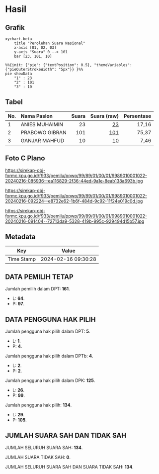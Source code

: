 # Hasil

## Grafik

```mermaid
xychart-beta
    title "Perolehan Suara Nasional"
    x-axis [01, 02, 03]
    y-axis "Suara" 0 --> 101
    bar [23, 101, 10]
```

```mermaid
%%{init: {"pie": {"textPosition": 0.5}, "themeVariables": {"pieOuterStrokeWidth": "5px"}} }%%
pie showData
    "1" : 23
    "2" : 101
    "3" : 10
```

## Tabel

| No. | Nama Paslon    | Suara | Suara (raw) | Persentase |
|:--- |:-------------- | -----:| -----------:| ----------:|
| 1   | ANIES MUHAIMIN | 23    | [23][p-1]   | 17,16      |
| 2   | PRABOWO GIBRAN | 101   | [101][p-2]  | 75,37      |
| 3   | GANJAR MAHFUD  | 10    | [10][p-3]   | 7,46       |


[p-1]: https://github.com/gigit-pemilu/pemilu-2024/blob/main/pilpres/hitung-suara/sub/99-luar-negeri/sub/89-penang-malaysia/sub/01-penang-malaysia/sub/0001-penang-malaysia/sub/022-ksk-007/sub/paslon-1.txt
[p-2]: https://github.com/gigit-pemilu/pemilu-2024/blob/main/pilpres/hitung-suara/sub/99-luar-negeri/sub/89-penang-malaysia/sub/01-penang-malaysia/sub/0001-penang-malaysia/sub/022-ksk-007/sub/paslon-2.txt
[p-3]: https://github.com/gigit-pemilu/pemilu-2024/blob/main/pilpres/hitung-suara/sub/99-luar-negeri/sub/89-penang-malaysia/sub/01-penang-malaysia/sub/0001-penang-malaysia/sub/022-ksk-007/sub/paslon-3.txt

## Foto C Plano

https://sirekap-obj-formc.kpu.go.id/f933/pemilu/ppwp/99/89/01/00/01/9989010001022-20240216-085936--ea116829-2f36-44ed-9a1e-8eab138a693b.jpg

https://sirekap-obj-formc.kpu.go.id/f933/pemilu/ppwp/99/89/01/00/01/9989010001022-20240216-092224--e8732e62-1b6f-484d-9c92-11f24e019c0d.jpg

https://sirekap-obj-formc.kpu.go.id/f933/pemilu/ppwp/99/89/01/00/01/9989010001022-20240216-091404--72713da9-5328-419b-995c-929494d15b57.jpg


## Metadata

| Key        | Value               |
| ---------- | ------------------- |
| Time Stamp | 2024-02-16 09:30:28 |


## DATA PEMILIH TETAP

Jumlah pemilih dalam DPT: **161**.
 * L: **64**.
 * P: **97**.

## DATA PENGGUNA HAK PILIH

Jumlah pengguna hak pilih dalam DPT: **5**.
 * L: **1**.
 * P: **4**.

Jumlah pengguna hak pilih dalam DPTb: **4**.
 * L: **2**.
 * P: **2**.

Jumlah pengguna hak pilih dalam DPK: **125**.
 * L: **26**.
 * P: **99**.

Jumlah pengguna hak pilih: **134**.
 * L: **29**.
 * P: **105**.

## JUMLAH SUARA SAH DAN TIDAK SAH

JUMLAH SELURUH SUARA SAH: **134**.

JUMLAH SUARA TIDAK SAH: **0**.

JUMLAH SELURUH SUARA SAH DAN SUARA TIDAK SAH: **134**.


